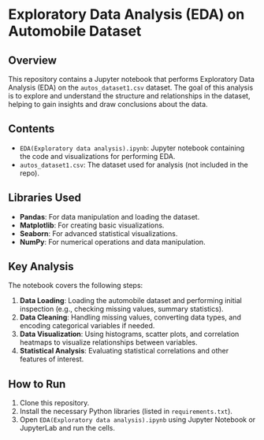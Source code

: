 # Exploratory Data Analysis (EDA) on Automobile Dataset

## Overview
This repository contains a Jupyter notebook that performs Exploratory Data Analysis (EDA) on the `autos_dataset1.csv` dataset. The goal of this analysis is to explore and understand the structure and relationships in the dataset, helping to gain insights and draw conclusions about the data.

## Contents
- `EDA(Exploratory data analysis).ipynb`: Jupyter notebook containing the code and visualizations for performing EDA.
- `autos_dataset1.csv`: The dataset used for analysis (not included in the repo).

## Libraries Used
- **Pandas**: For data manipulation and loading the dataset.
- **Matplotlib**: For creating basic visualizations.
- **Seaborn**: For advanced statistical visualizations.
- **NumPy**: For numerical operations and data manipulation.

## Key Analysis
The notebook covers the following steps:
1. **Data Loading**: Loading the automobile dataset and performing initial inspection (e.g., checking missing values, summary statistics).
2. **Data Cleaning**: Handling missing values, converting data types, and encoding categorical variables if needed.
3. **Data Visualization**: Using histograms, scatter plots, and correlation heatmaps to visualize relationships between variables.
4. **Statistical Analysis**: Evaluating statistical correlations and other features of interest.

## How to Run
1. Clone this repository.
2. Install the necessary Python libraries (listed in `requirements.txt`).
3. Open `EDA(Exploratory data analysis).ipynb` using Jupyter Notebook or JupyterLab and run the cells.
